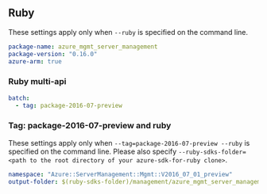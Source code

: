 ## Ruby

These settings apply only when `--ruby` is specified on the command line.

``` yaml
package-name: azure_mgmt_server_management
package-version: "0.16.0"
azure-arm: true
```

### Ruby multi-api

``` yaml $(ruby) && $(multiapi)
batch:
  - tag: package-2016-07-preview
```

### Tag: package-2016-07-preview and ruby

These settings apply only when `--tag=package-2016-07-preview --ruby` is specified on the command line.
Please also specify `--ruby-sdks-folder=<path to the root directory of your azure-sdk-for-ruby clone>`.

``` yaml $(tag) == 'package-2016-07-preview' && $(ruby)
namespace: "Azure::ServerManagement::Mgmt::V2016_07_01_preview"
output-folder: $(ruby-sdks-folder)/management/azure_mgmt_server_management/lib
```
